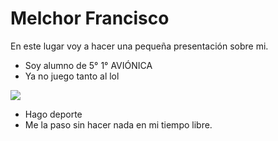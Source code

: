 # Melchor Francisco
En este lugar voy a hacer una pequeña presentación sobre mi.

* Soy alumno de 5° 1° AVIÓNICA
* Ya no juego tanto al lol

![](https://www.google.com/url?sa=i&url=https%3A%2F%2Fwww.hobbyconsolas.com%2Fnoticias%2Fstanley-parable-ultra-deluxe-fin-tiene-fecha-1036803&psig=AOvVaw1mdgllKNSsVzqr9yQvAs0k&ust=1649502540633000&source=images&cd=vfe&ved=0CAcQjRxqFwoTCLCFjf6phPcCFQAAAAAdAAAAABAD)
* Hago deporte
* Me la paso sin hacer nada en mi tiempo libre.

